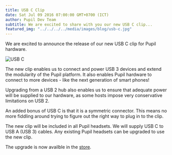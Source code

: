 ```yaml
---
title: USB C Clip
date: Sat Jul 09 2016 07:00:00 GMT+0700 (ICT)
author: Pupil Dev Team
subtitle: We are excited to share with you our new USB C clip...
featured_img: "../../../../media/images/blog/usb-c.jpg" 
---
```


We are excited to announce the release of our new USB C clip for Pupil hardware.

<img src="../../../../media/images/blog/usb-c.jpg" class='Feature-image' alt="USB C">

The new clip enables us to connect and power USB 3 devices and extend the modularity of the Pupil platform. It also enables Pupil hardware to connect to more devices - like the next generation of smart phones! 

Upgrading from a USB 2 hub also enables us to ensure that adequate power will be supplied to our hardware, as some hosts impose very conservative limitations on USB 2.

An added bonus of USB C is that it is a symmetric connector. This means no more fiddling around trying to figure out the right way to plug in to the clip.

The new clip will be included in all Pupil headsets. We will supply USB C to USB A (USB 3) cables. Any existing Pupil headsets can be upgraded to use the new clip. 

The upgrade is now availble in the [store](/store).